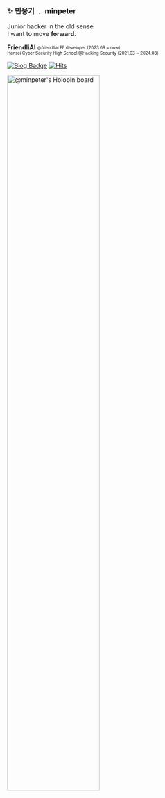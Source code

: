 ### ✨ 민웅기 ﹒ minpeter

Junior hacker in the old sense  
I want to move **forward**.

**FriendliAI** <sub><sup>@friendliai FE developer (2023.09 ~ now)</sup></sub>  
<sub><sup>Hansei Cyber Security High School @Hacking Security (2021.03 ~ 2024.03)</sup></sub>

[![Blog Badge](https://img.shields.io/badge/Blog-1d1f21?logo=Github&logoColor=white&link=https://minpeter.github.io/)](https://minpeter.github.io/)
[![Hits](https://hits.seeyoufarm.com/api/count/incr/badge.svg?url=https%3A%2F%2Fgithub.com%2Fminpeter&count_bg=%2379C83D&title_bg=%23555555&icon=&icon_color=%23E7E7E7&title=hits&edge_flat=false)](https://hits.seeyoufarm.com)

<!--<a href="[연결할 링크]" target="_blank"><img src="https://img.shields.io/badge/[쓰고 싶은 텍스트]-[컬러 코드]?style=flat-square&logo=[브랜드 이름]&logoColor=white"/></a> -->

<img src="https://holopin.io/api/user/board?user=minpeter" herf="https://holopin.io/@minpeter" alt="@minpeter's Holopin board" align="left" width="65%"/>
